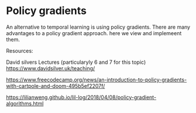 # Policy gradients

An alternative to temporal learning is using policy gradients.  There are
many advantages to a policy gradient approach. here we view and implemeent them.

Resources:

David silvers Lectures (particularyly 6 and 7 for this topic)
https://www.davidsilver.uk/teaching/

https://www.freecodecamp.org/news/an-introduction-to-policy-gradients-with-cartpole-and-doom-495b5ef2207f/

https://lilianweng.github.io/lil-log/2018/04/08/policy-gradient-algorithms.html
